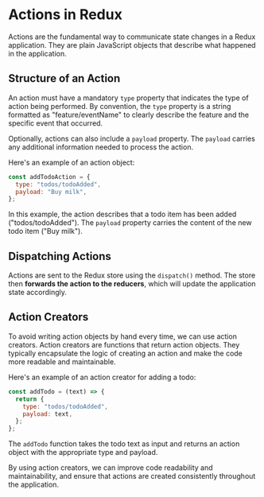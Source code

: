 # Actions in Redux

Actions are the fundamental way to communicate state changes in a Redux application. They are plain JavaScript objects that describe what happened in the application.

## Structure of an Action

An action must have a mandatory `type` property that indicates the type of action being performed. By convention, the `type` property is a string formatted as "feature/eventName" to clearly describe the feature and the specific event that occurred.

Optionally, actions can also include a `payload` property. The `payload` carries any additional information needed to process the action.

Here's an example of an action object:

```javascript
const addTodoAction = {
  type: "todos/todoAdded",
  payload: "Buy milk",
};
```

In this example, the action describes that a todo item has been added ("todos/todoAdded"). The `payload` property carries the content of the new todo item ("Buy milk").

## Dispatching Actions

Actions are sent to the Redux store using the `dispatch()` method. The store then **forwards the action to the reducers**, which will update the application state accordingly.

## Action Creators

To avoid writing action objects by hand every time, we can use action creators. Action creators are functions that return action objects. They typically encapsulate the logic of creating an action and make the code more readable and maintainable.

Here's an example of an action creator for adding a todo:

```javascript
const addTodo = (text) => {
  return {
    type: "todos/todoAdded",
    payload: text,
  };
};
```

The `addTodo` function takes the todo text as input and returns an action object with the appropriate type and payload.

By using action creators, we can improve code readability and maintainability, and ensure that actions are created consistently throughout the application.
